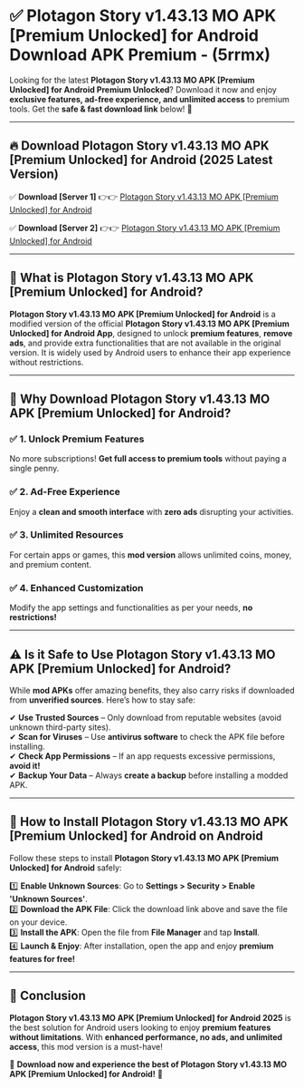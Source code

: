
# ✅ Plotagon Story v1.43.13 MO APK [Premium Unlocked] for Android Download APK Premium -  (5rrmx) 

Looking for the latest **Plotagon Story v1.43.13 MO APK [Premium Unlocked] for Android Premium Unlocked**? Download it now and enjoy **exclusive features, ad-free experience, and unlimited access** to premium tools. Get the **safe & fast download link** below! 🚀

---

## 🔥 Download Plotagon Story v1.43.13 MO APK [Premium Unlocked] for Android (2025 Latest Version)

✅ **Download [Server 1]** 👉👉 [Plotagon Story v1.43.13 MO APK [Premium Unlocked] for Android ](https://apkcomod.com?title=Plotagon_Story_v1.43.13_MO_APK_[Premium_Unlocked]_for_Android)  

✅ **Download [Server 2]** 👉👉 [Plotagon Story v1.43.13 MO APK [Premium Unlocked] for Android ](https://apkcomod.com?title=Plotagon_Story_v1.43.13_MO_APK_[Premium_Unlocked]_for_Android)  


---

## 📌 What is Plotagon Story v1.43.13 MO APK [Premium Unlocked] for Android?

**Plotagon Story v1.43.13 MO APK [Premium Unlocked] for Android** is a modified version of the official **Plotagon Story v1.43.13 MO APK [Premium Unlocked] for Android App**, designed to unlock **premium features**, **remove ads**, and provide extra functionalities that are not available in the original version. It is widely used by Android users to enhance their app experience without restrictions.

---

## 🌟 Why Download Plotagon Story v1.43.13 MO APK [Premium Unlocked] for Android?

### ✅ 1. Unlock Premium Features
No more subscriptions! **Get full access to premium tools** without paying a single penny.

### ✅ 2. Ad-Free Experience
Enjoy a **clean and smooth interface** with **zero ads** disrupting your activities.

### ✅ 3. Unlimited Resources
For certain apps or games, this **mod version** allows unlimited coins, money, and premium content.

### ✅ 4. Enhanced Customization
Modify the app settings and functionalities as per your needs, **no restrictions!**

---

## ⚠️ Is it Safe to Use Plotagon Story v1.43.13 MO APK [Premium Unlocked] for Android?

While **mod APKs** offer amazing benefits, they also carry risks if downloaded from **unverified sources**. Here’s how to stay safe:

✔ **Use Trusted Sources** – Only download from reputable websites (avoid unknown third-party sites).  
✔ **Scan for Viruses** – Use **antivirus software** to check the APK file before installing.  
✔ **Check App Permissions** – If an app requests excessive permissions, **avoid it!**  
✔ **Backup Your Data** – Always **create a backup** before installing a modded APK.

---

## 📲 How to Install Plotagon Story v1.43.13 MO APK [Premium Unlocked] for Android on Android

Follow these steps to install **Plotagon Story v1.43.13 MO APK [Premium Unlocked] for Android** safely:

1️⃣ **Enable Unknown Sources**: Go to **Settings > Security > Enable 'Unknown Sources'**.  
2️⃣ **Download the APK File**: Click the download link above and save the file on your device.  
3️⃣ **Install the APK**: Open the file from **File Manager** and tap **Install**.  
4️⃣ **Launch & Enjoy**: After installation, open the app and enjoy **premium features for free!**

---

## 🚀 Conclusion

**Plotagon Story v1.43.13 MO APK [Premium Unlocked] for Android 2025** is the best solution for Android users looking to enjoy **premium features without limitations**. With **enhanced performance, no ads, and unlimited access**, this mod version is a must-have!

🔻 **Download now and experience the best of Plotagon Story v1.43.13 MO APK [Premium Unlocked] for Android!** 🔻

